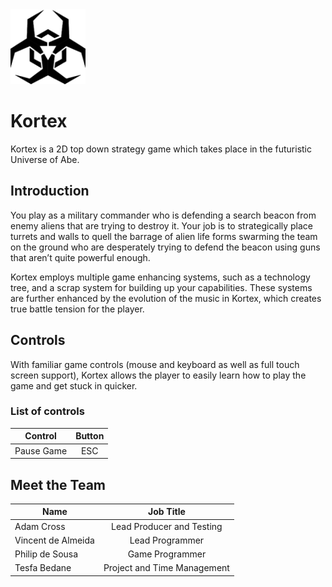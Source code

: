 <img src="https://github.com/AdamDCross/Kortex/blob/master/src/graphics/icon/kortex-icon.png" alt="Kortex Logo" height="120" width="120">

# Kortex
Kortex is a 2D top down strategy game which takes place in the futuristic Universe of Abe.

## Introduction
You play as a military commander who is defending a search beacon from enemy aliens that are trying to destroy it. Your job is to strategically place turrets and walls to quell the barrage of alien life forms swarming the team on the ground who are desperately trying to defend the beacon using guns that aren’t quite powerful enough.

Kortex employs multiple game enhancing systems, such as a technology tree, and a scrap system for building up your capabilities. These systems are further enhanced by the evolution of the music in Kortex, which creates true battle tension for the player.

## Controls
With familiar game controls (mouse and keyboard as well as full touch screen support), Kortex allows the player to easily learn how to play the game and get stuck in quicker.

### List of controls
| Control    | Button |
| ---------- |:------:|
| Pause Game |  ESC   |

## Meet the Team

| Name               | Job Title                   |
| ------------------ |:---------------------------:|
| Adam Cross         | Lead Producer and Testing   |
| Vincent de Almeida | Lead Programmer             |
| Philip de Sousa    | Game Programmer             |
| Tesfa Bedane       | Project and Time Management |
